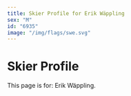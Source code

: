 ```yaml
---
title: Skier Profile for Erik Wäppling
sex: "M"
id: "6935"
image: "/img/flags/swe.svg" 
---
```


# Skier Profile

This page is for: Erik Wäppling.
    